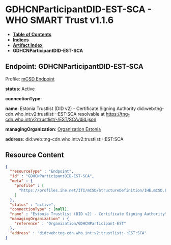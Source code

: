 # GDHCNParticipantDID-EST-SCA - WHO SMART Trust v1.1.6

* [**Table of Contents**](toc.md)
* [**Indices**](indices.md)
* [**Artifact Index**](artifacts.md)
* **GDHCNParticipantDID-EST-SCA**

## Endpoint: GDHCNParticipantDID-EST-SCA

Profile: [mCSD Endpoint](https://profiles.ihe.net/ITI/mCSD/4.0.0/StructureDefinition-IHE.mCSD.Endpoint.html)

**status**: Active

**connectionType**: 

**name**: Estonia Trustlist (DID v2) - Certificate Signing Authority did:web:tng-cdn.who.int:v2:trustlist:-:EST:SCA resolvable at https://tng-cdn.who.int/v2/trustlist/-/EST/SCA/did.json

**managingOrganization**: [Organization Estonia](Organization-GDHCNParticipant-EST.md)

**address**: did:web:tng-cdn.who.int:v2:trustlist:-:EST:SCA



## Resource Content

```json
{
  "resourceType" : "Endpoint",
  "id" : "GDHCNParticipantDID-EST-SCA",
  "meta" : {
    "profile" : [
      "https://profiles.ihe.net/ITI/mCSD/StructureDefinition/IHE.mCSD.Endpoint"
    ]
  },
  "status" : "active",
  "connectionType" : [null],
  "name" : "Estonia Trustlist (DID v2) - Certificate Signing Authority\ndid:web:tng-cdn.who.int:v2:trustlist:-:EST:SCA\nresolvable at https://tng-cdn.who.int/v2/trustlist/-/EST/SCA/did.json",
  "managingOrganization" : {
    "reference" : "Organization/GDHCNParticipant-EST"
  },
  "address" : "did:web:tng-cdn.who.int:v2:trustlist:-:EST:SCA"
}

```
